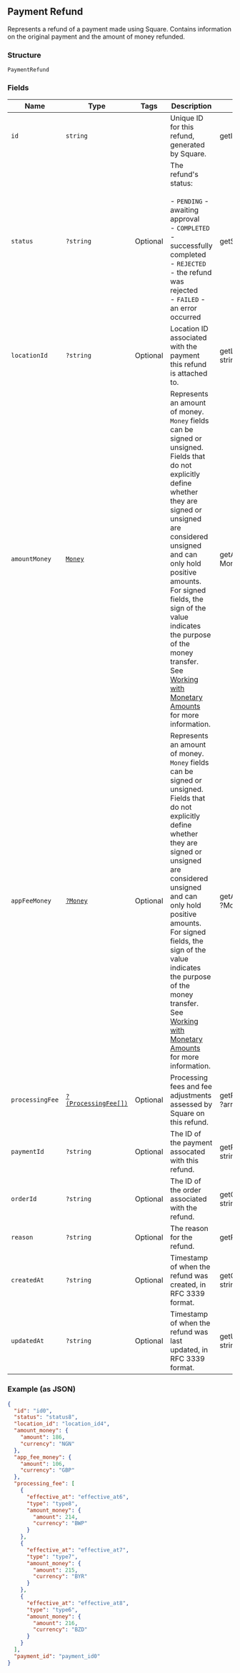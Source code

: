 ## Payment Refund

Represents a refund of a payment made using Square. Contains information on
the original payment and the amount of money refunded.

### Structure

`PaymentRefund`

### Fields

| Name | Type | Tags | Description | Getter | Setter |
|  --- | --- | --- | --- | --- | --- |
| `id` | `string` |  | Unique ID for this refund, generated by Square. | getId(): string | setId(string id): void |
| `status` | `?string` | Optional | The refund's status:<br><br>- `PENDING` - awaiting approval<br>- `COMPLETED` - successfully completed<br>- `REJECTED` - the refund was rejected<br>- `FAILED` - an error occurred | getStatus(): ?string | setStatus(?string status): void |
| `locationId` | `?string` | Optional | Location ID associated with the payment this refund is attached to. | getLocationId(): ?string | setLocationId(?string locationId): void |
| `amountMoney` | [`Money`](/doc/models/money.md) |  | Represents an amount of money. `Money` fields can be signed or unsigned.<br>Fields that do not explicitly define whether they are signed or unsigned are<br>considered unsigned and can only hold positive amounts. For signed fields, the<br>sign of the value indicates the purpose of the money transfer. See<br>[Working with Monetary Amounts](https://developer.squareup.com/docs/build-basics/working-with-monetary-amounts)<br>for more information. | getAmountMoney(): Money | setAmountMoney(Money amountMoney): void |
| `appFeeMoney` | [`?Money`](/doc/models/money.md) | Optional | Represents an amount of money. `Money` fields can be signed or unsigned.<br>Fields that do not explicitly define whether they are signed or unsigned are<br>considered unsigned and can only hold positive amounts. For signed fields, the<br>sign of the value indicates the purpose of the money transfer. See<br>[Working with Monetary Amounts](https://developer.squareup.com/docs/build-basics/working-with-monetary-amounts)<br>for more information. | getAppFeeMoney(): ?Money | setAppFeeMoney(?Money appFeeMoney): void |
| `processingFee` | [`?(ProcessingFee[])`](/doc/models/processing-fee.md) | Optional | Processing fees and fee adjustments assessed by Square on this refund. | getProcessingFee(): ?array | setProcessingFee(?array processingFee): void |
| `paymentId` | `?string` | Optional | The ID of the payment assocated with this refund. | getPaymentId(): ?string | setPaymentId(?string paymentId): void |
| `orderId` | `?string` | Optional | The ID of the order associated with the refund. | getOrderId(): ?string | setOrderId(?string orderId): void |
| `reason` | `?string` | Optional | The reason for the refund. | getReason(): ?string | setReason(?string reason): void |
| `createdAt` | `?string` | Optional | Timestamp of when the refund was created, in RFC 3339 format. | getCreatedAt(): ?string | setCreatedAt(?string createdAt): void |
| `updatedAt` | `?string` | Optional | Timestamp of when the refund was last updated, in RFC 3339 format. | getUpdatedAt(): ?string | setUpdatedAt(?string updatedAt): void |

### Example (as JSON)

```json
{
  "id": "id0",
  "status": "status8",
  "location_id": "location_id4",
  "amount_money": {
    "amount": 186,
    "currency": "NGN"
  },
  "app_fee_money": {
    "amount": 106,
    "currency": "GBP"
  },
  "processing_fee": [
    {
      "effective_at": "effective_at6",
      "type": "type8",
      "amount_money": {
        "amount": 214,
        "currency": "BWP"
      }
    },
    {
      "effective_at": "effective_at7",
      "type": "type7",
      "amount_money": {
        "amount": 215,
        "currency": "BYR"
      }
    },
    {
      "effective_at": "effective_at8",
      "type": "type6",
      "amount_money": {
        "amount": 216,
        "currency": "BZD"
      }
    }
  ],
  "payment_id": "payment_id0"
}
```


